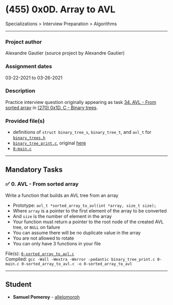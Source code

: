 # (455) 0x0D. Array to AVL
Specializations > Interview Preparation > Algorithms

---

### Project author
Alexandre Gautier (source project by Alexandre Gautier)

### Assignment dates
03-22-2021 to 03-26-2021

### Description
Practice interview question originally appearing as task [34. AVL - From sorted array](https://github.com/allelomorph/binary_trees/blob/master/124-sorted_array_to_avl.c) in [(270) 0x1D. C - Binary trees](https://github.com/allelomorph/binary_trees).

### Provided file(s)
* definitions of `struct binary_tree_s`, `binary_tree_t`, and `avl_t` for [`binary_trees.h`](./binary_trees.h)
* [`binary_tree_print.c`](./binary_tree_print.c), original [here](https://github.com/holbertonschool/0x1C.c/blob/master/binary_tree_print.c)
* [`0-main.c`](./0-main.c)

---

## Mandatory Tasks

### :white_check_mark: 0. AVL - From sorted array
Write a function that builds an AVL tree from an array

* Prototype: `avl_t *sorted_array_to_avl(int *array, size_t size);`
* Where `array` is a pointer to the first element of the array to be converted
* And `size` is the number of element in the array
* Your function must return a pointer to the root node of the created AVL tree, or `NULL` on failure
* You can assume there will be no duplicate value in the array
* You are not allowed to rotate
* You can only have 3 functions in your file

File(s): [`0-sorted_array_to_avl.c`](./0-sorted_array_to_avl.c)\
Compiled: `gcc -Wall -Wextra -Werror -pedantic binary_tree_print.c 0-main.c 0-sorted_array_to_avl.c -o 0-sorted_array_to_avl`

---

## Student
* **Samuel Pomeroy** - [allelomorph](github.com/allelomorph)
